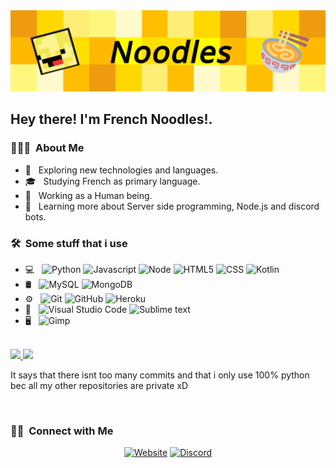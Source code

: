 <img src="https://raw.githubusercontent.com/French-Noodles/French-Noodles/main/banner.png">

<h2> Hey there! I'm French Noodles!.</h2>

<h3> 👨🏻‍💻 &nbsp;About Me </h3>

- 🤔 &nbsp; Exploring new technologies and languages.
- 🎓 &nbsp; Studying French as primary language.
- 💼 &nbsp; Working as a Human being.
- 🌱 &nbsp; Learning more about Server side programming, Node.js and discord bots.


<h3> 🛠 &nbsp;Some stuff that i use</h3>

- 💻 &nbsp;
  ![Python](https://img.shields.io/badge/-Python-333333?style=flat&logo=python)
  ![Javascript](https://img.shields.io/badge/-JavaScript-333333?style=flat&logo=Javascript)
  ![Node](https://img.shields.io/badge/-Node-333333?style=flat&logo=Node.js)
  ![HTML5](https://img.shields.io/badge/-HTML5-333333?style=flat&logo=HTML5)
  ![CSS](https://img.shields.io/badge/-CSS-333333?style=flat&logo=CSS3&logoColor=1572B6)
  ![Kotlin](https://img.shields.io/badge/-Kotlin-333333?style=flat&logo=kotlin)
- 🛢 &nbsp;
  ![MySQL](https://img.shields.io/badge/-MySQL-333333?style=flat&logo=mysql)
  ![MongoDB](https://img.shields.io/badge/-MongoDB-333333?style=flat&logo=mongodb)
- ⚙️ &nbsp;
  ![Git](https://img.shields.io/badge/-Git-333333?style=flat&logo=git)
  ![GitHub](https://img.shields.io/badge/-GitHub-333333?style=flat&logo=github)
  ![Heroku](https://img.shields.io/badge/-heroku-333333?style=flat&logo=heroku)
- 🔧 &nbsp;
  ![Visual Studio Code](https://img.shields.io/badge/-Visual%20Studio%20Code-333333?style=flat&logo=visual-studio-code&logoColor=007ACC)
  ![Sublime text](https://img.shields.io/badge/-Sublime%20text-333333?style=flat&logo=sublime-text&logoColor=FF9800)
- 🖥 &nbsp;
  ![Gimp](https://img.shields.io/badge/-gimp-333333?style=flat&logo=gimp)
  

<br/>

<a href="https://github.com/AVS1508">
  <img height="180em" src="https://github-readme-stats.vercel.app/api?username=French-Noodles&theme=buefy&show_icons=true" />
  <img height="180em" src="https://github-readme-stats.vercel.app/api/top-langs/?username=French-Noodles&theme=buefy&layout=compact" />
</a>

It says that there isnt too many commits and that i only use 100% python bec all my other repositories are private xD

<br/>

<h3> 🤝🏻 &nbsp;Connect with Me </h3>

<p align="center">
<a href="https://frenchnoodles.xyz/"><img alt="Website" src="https://img.shields.io/badge/Website-www.frenchnoodles.xyz-blue?style=flat-square&logo=google-chrome"></a>
<a href="https://discord.gg/dsj4BCJZ"><img alt="Discord" src="https://img.shields.io/badge/Discord-French_Noodles__6046-blue?style=flat-square&logo=Discord"></a>
</p>
